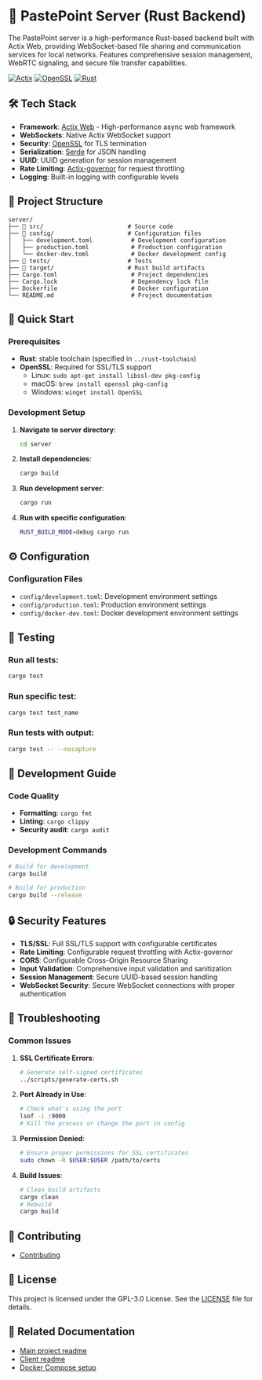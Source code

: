 # 🔧 PastePoint Server (Rust Backend)

The PastePoint server is a high-performance Rust-based backend built with Actix Web, providing WebSocket-based file sharing and communication services for local networks. Features comprehensive session management, WebRTC signaling, and secure file transfer capabilities.

[![Actix](https://img.shields.io/badge/Actix-0.13.5-blue)](https://actix.rs/)
[![OpenSSL](https://img.shields.io/badge/OpenSSL-0.10-yellow)](https://www.openssl.org/)
[![Rust](https://img.shields.io/badge/Rust-Backend-orange)](https://www.rust-lang.org/)

## 🛠️ Tech Stack

- **Framework**: [Actix Web](https://actix.rs/) - High-performance async web framework
- **WebSockets**: Native Actix WebSocket support
- **Security**: [OpenSSL](https://www.openssl.org/) for TLS termination
- **Serialization**: [Serde](https://serde.rs/) for JSON handling
- **UUID**: UUID generation for session management
- **Rate Limiting**: [Actix-governor](https://github.com/AaronErhardt/actix-governor) for request throttling
- **Logging**: Built-in logging with configurable levels

## 📁 Project Structure

```
server/
├── 📁 src/                        # Source code
├── 📁 config/                     # Configuration files
│   ├── development.toml           # Development configuration
│   ├── production.toml            # Production configuration
│   └── docker-dev.toml            # Docker development config
├── 📁 tests/                      # Tests
├── 📁 target/                     # Rust build artifacts
├── Cargo.toml                     # Project dependencies
├── Cargo.lock                     # Dependency lock file
├── Dockerfile                     # Docker configuration
└── README.md                      # Project documentation
```

## 🚀 Quick Start

### Prerequisites

- **Rust**: stable toolchain (specified in `../rust-toolchain`)
- **OpenSSL**: Required for SSL/TLS support
  - Linux: `sudo apt-get install libssl-dev pkg-config`
  - macOS: `brew install openssl pkg-config`
  - Windows: `winget install OpenSSL`

### Development Setup

1. **Navigate to server directory**:

   ```bash
   cd server
   ```

2. **Install dependencies**:

   ```bash
   cargo build
   ```

3. **Run development server**:

   ```bash
   cargo run
   ```

4. **Run with specific configuration**:
   ```bash
   RUST_BUILD_MODE=debug cargo run
   ```

## ⚙️ Configuration

### Configuration Files

- `config/development.toml`: Development environment settings
- `config/production.toml`: Production environment settings
- `config/docker-dev.toml`: Docker development environment settings

## 🧪 Testing

### Run all tests:

```bash
cargo test
```

### Run specific test:

```bash
cargo test test_name
```

### Run tests with output:

```bash
cargo test -- --nocapture
```

## 🔧 Development Guide

### Code Quality

- **Formatting**: `cargo fmt`
- **Linting**: `cargo clippy`
- **Security audit**: `cargo audit`

### Development Commands

```bash
# Build for development
cargo build

# Build for production
cargo build --release
```

## 🔒 Security Features

- **TLS/SSL**: Full SSL/TLS support with configurable certificates
- **Rate Limiting**: Configurable request throttling with Actix-governor
- **CORS**: Configurable Cross-Origin Resource Sharing
- **Input Validation**: Comprehensive input validation and sanitization
- **Session Management**: Secure UUID-based session handling
- **WebSocket Security**: Secure WebSocket connections with proper authentication

## 🐛 Troubleshooting

### Common Issues

1. **SSL Certificate Errors**:

   ```bash
   # Generate self-signed certificates
   ../scripts/generate-certs.sh
   ```

2. **Port Already in Use**:

   ```bash
   # Check what's using the port
   lsof -i :9000
   # Kill the process or change the port in config
   ```

3. **Permission Denied**:

   ```bash
   # Ensure proper permissions for SSL certificates
   sudo chown -R $USER:$USER /path/to/certs
   ```

4. **Build Issues**:
   ```bash
   # Clean build artifacts
   cargo clean
   # Rebuild
   cargo build
   ```

## 🤝 Contributing

- [Contributing](../CONTRIBUTING.md)

## 📜 License

This project is licensed under the GPL-3.0 License. See the [LICENSE](../LICENSE) file for details.

## 🔗 Related Documentation

- [Main project readme](../README.md)
- [Client readme](../client/README.md)
- [Docker Compose setup](../docker-compose.yml)
